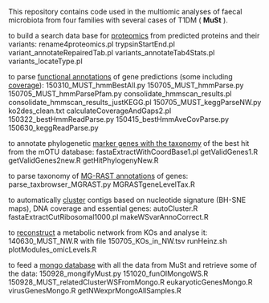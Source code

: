 This repository contains code used in the multiomic analyses of faecal microbiota from four families with several cases of T1DM ( __MuSt__ ).

to build a search data base for [proteomics](proteomics-data-base) from predicted proteins and their variants:
rename4proteomics.pl
trypsinStartEnd.pl
variant_annotateRepairedTab.pl
variants_annotateTab4Stats.pl
variants_locateType.pl

to parse [functional annotations](functional-annotations.md) of gene predictions (some including [coverage](calculating-coverage)):
150310_MUST_hmmBestAll.py
150705_MUST_hmmParse.py
150705_MUST_hmmParsePfam.py
consolidate_hmmscan_results.pl
consolidate_hmmscan_results_justKEGG.pl
150705_MUST_keggParseNW.py
ko2des_clean.txt
calculateCoverageAndGaps2.pl
150322_bestHmmReadParse.py
150415_bestHmmAveCovParse.py
150630_keggReadParse.py

to annotate phylogenetic [marker genes with the taxonomy](annotate-phylogenetic-marker-genes) of the best hit from the mOTU database:
fastaExtractWithCoordBase1.pl
getValidGenes1.R
getValidGenes2new.R
getHitPhylogenyNew.R

to parse taxonomy of [MG-RAST annotations](taxonomic-MG-RAST-annotations) of genes:
parse_taxbrowser_MGRAST.py
MGRASTgeneLevelTax.R

to automatically [cluster](automatic-clustering) contigs based on nucleotide signature (BH-SNE maps), DNA coverage and essential genes:
autoCluster.R
fastaExtractCutRibosomal1000.pl
makeWSvarAnnoCorrect.R

to [reconstruct](reconstructed-KO-network) a metabolic network from KOs and analyse it:
140630_MUST_NW.R
with file 150705_KOs_in_NW.tsv
runHeinz.sh
plotModules_omicLevels.R

to feed a [mongo database](mongo-database) with all the data from MuSt and retrieve some of the data:
150928_mongifyMust.py
151020_funOIMongoWS.R
150928_MUST_relatedClusterWSFromMongo.R
eukaryoticGenesMongo.R
virusGenesMongo.R
getNWexprMongoAllSamples.R
